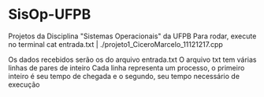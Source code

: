 # SisOp-UFPB
Projetos da Disciplina "Sistemas Operacionais" da UFPB
Para rodar, execute no terminal
cat entrada.txt | ./projeto1_CiceroMarcelo_11121217.cpp

Os dados recebidos serão os do arquivo entrada.txt
O arquivo txt tem várias linhas de pares de inteiro
Cada linha representa um processo, o primeiro inteiro é seu tempo de chegada e o segundo, seu tempo necessário de execução
